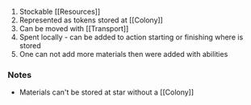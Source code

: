 1. Stockable [[Resources]]
2. Represented as tokens stored at [[Colony]]
3. Can be moved with [[Transport]]
4. Spent locally - can be added to action starting or finishing where is stored
5. One can not add more materials then were added with abilities 

### Notes
- Materials can't be stored at star without a [[Colony]]